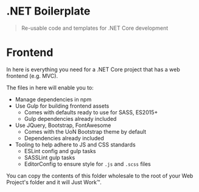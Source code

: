 # .NET Boilerplate

> Re-usable code and templates for .NET Core development

# Frontend

In here is everything you need for a .NET Core project that has a web frontend (e.g. MVC).

The files in here will enable you to:

- Manage dependencies in npm
- Use Gulp for building frontend assets
  - Comes with defaults ready to use for SASS, ES2015+
  - Gulp dependencies already included
- Use JQuery, Bootstrap, FontAwesome
  - Comes with the UoN Bootstrap theme by default
  - Dependencies already included
- Tooling to help adhere to JS and CSS standards
  - ESLint config and gulp tasks
  - SASSLint gulp tasks
  - EditorConfig to ensure style for `.js` and `.scss` files

You can copy the contents of this folder wholesale to the root of your Web Project's folder and it will Just Work™.